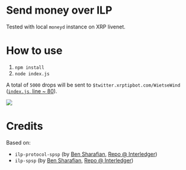 # Send money over ILP

Tested with local `moneyd` instance on XRP livenet.

# How to use

1. `npm install`
2. `node index.js`

A total of `5000` drops will be sent to `$twitter.xrptipbot.com/WietseWind` ([`index.js`,  line ~ 80](https://github.com/WietseWind/simple-ilp-payment/blob/master/index.js#L80)).

![](https://aapbz55.dlvr.cloud/ilpay.gif)

# Credits

Based on:

- `ilp-protocol-spsp` (by [Ben Sharafian](https://twitter.com/Sharafian_), [Repo @ Interledger](https://github.com/interledgerjs/ilp-protocol-spsp))
- `ilp-spsp` (by [Ben Sharafian](https://twitter.com/Sharafian_), [Repo @ Interledger](https://github.com/interledgerjs/ilp-spsp))
